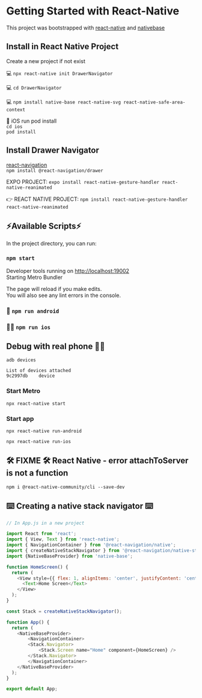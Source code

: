 # Getting Started with React-Native

This project was bootstrapped with [react-native](https://reactnative.dev) and 
[nativebase](https://nativebase.io/)   

## Install in React Native Project
Create a new project if not exist  

:computer: `npx react-native init DrawerNavigator`  

:computer: `cd DrawerNavigator`  

:computer: `npm install native-base react-native-svg react-native-safe-area-context`

:apple: iOS run pod install  
`cd ios`  
`pod install`

## Install Drawer Navigator
[react-navigation](https://reactnavigation.org)  
`npm install @react-navigation/drawer`  

EXPO PROJECT: `expo install react-native-gesture-handler react-native-reanimated`  

:point_right: REACT NATIVE PROJECT: `npm install react-native-gesture-handler react-native-reanimated`

## :zap:Available Scripts:zap:

In the project directory, you can run:

### `npm start`
Developer tools running on [http://localhost:19002](http://localhost:19002)  
Starting Metro Bundler

The page will reload if you make edits.\
You will also see any lint errors in the console.

### :robot: `npm run android`

### :iphone::apple: `npm run ios`


## Debug with real phone :iphone::bug:
`adb devices`  

```console
List of devices attached  
9c2997db	device
```

### Start Metro
 `npx react-native start`

### Start app
`npx react-native run-android`  

`npx react-native run-ios`


## :hammer_and_wrench: FIXME :hammer_and_wrench: React Native - error attachToServer is not a function

`npm i @react-native-community/cli --save-dev`

## :keyboard: Creating a native stack navigator :keyboard:
```javascript
// In App.js in a new project

import React from 'react';
import { View, Text } from 'react-native';
import { NavigationContainer } from '@react-navigation/native';
import { createNativeStackNavigator } from '@react-navigation/native-stack';
import {NativeBaseProvider} from 'native-base';

function HomeScreen() {
  return (
    <View style={{ flex: 1, alignItems: 'center', justifyContent: 'center' }}>
      <Text>Home Screen</Text>
    </View>
  );
}

const Stack = createNativeStackNavigator();

function App() {
  return (
    <NativeBaseProvider>
        <NavigationContainer>
        <Stack.Navigator>
            <Stack.Screen name="Home" component={HomeScreen} />
        </Stack.Navigator>
        </NavigationContainer>
    </NativeBaseProvider>
  );
}

export default App;
```